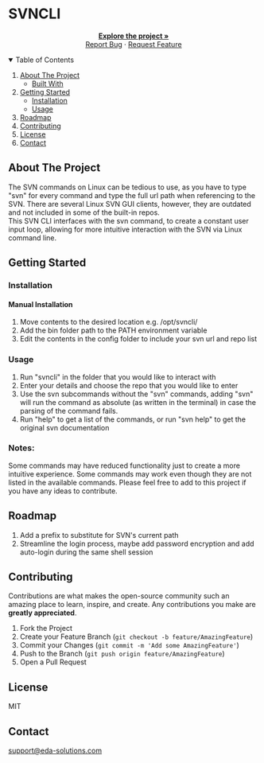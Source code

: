 # SVNCLI

<!-- PROJECT LOGO -->
<p align="center">
  <a href="https://github.com/EDA-Solutions-Limited/svncli"><strong>Explore the project »</strong></a>
  <br />
  <a href="https://github.com/EDA-Solutions-Limited/svncli/issues">Report Bug</a>
  ·
  <a href="https://github.com/EDA-Solutions-Limited/svncli/issues">Request Feature</a>
</p>

<!-- TABLE OF CONTENTS -->
<details open="open">
  <summary>Table of Contents</summary>
  <ol>
    <li>
      <a href="#about-the-project">About The Project</a>
      <ul>
        <li><a href="#built-with">Built With</a></li>
      </ul>
    </li>
    <li>
      <a href="#getting-started">Getting Started</a>
      <ul>
        <li><a href="#installation">Installation</a></li>
        <li><a href="#usage">Usage</a></li>
      </ul>
    </li>
    <li><a href="#roadmap">Roadmap</a></li>
    <li><a href="#contributing">Contributing</a></li>
    <li><a href="#license">License</a></li>
    <li><a href="#contact">Contact</a></li>
  </ol>
</details>


<!-- ABOUT THE PROJECT -->
## About The Project

The SVN commands on Linux can be tedious to use, as you have to type "svn" for every command and type the full url path when referencing to the SVN. There are several Linux SVN GUI clients, however, they are outdated and not included in some of the built-in repos.
<br>
This SVN CLI interfaces with the svn command, to create a constant user input loop, allowing for more intuitive interaction with the SVN via Linux command line.

<!-- GETTING STARTED -->
## Getting Started

### Installation

#### Manual Installation
1. Move contents to the desired location e.g. /opt/svncli/
2. Add the bin folder path to the PATH environment variable
3. Edit the contents in the config folder to include your svn url and repo list

### Usage
1. Run "svncli" in the folder that you would like to interact with
2. Enter your details and choose the repo that you would like to enter
3. Use the svn subcommands without the "svn" commands, adding "svn" will run the command as absolute (as written in the terminal) in case the parsing of the command fails.
4. Run "help" to get a list of the commands, or run "svn help" to get the original svn documentation

### Notes:
Some commands may have reduced functionality just to create a more intuitive experience. Some commands may work even though they are not listed in the available commands. Please feel free to add to this project if you have any ideas to contribute.

<!-- ROADMAP -->
## Roadmap
1. Add a prefix to substitute for SVN's current path
2. Streamline the login process, maybe add password encryption and add auto-login during the same shell session

<!-- CONTRIBUTING -->
## Contributing

Contributions are what makes the open-source community such an amazing place to learn, inspire, and create. Any contributions you make are **greatly appreciated**.

1. Fork the Project
2. Create your Feature Branch (`git checkout -b feature/AmazingFeature`)
3. Commit your Changes (`git commit -m 'Add some AmazingFeature'`)
4. Push to the Branch (`git push origin feature/AmazingFeature`)
5. Open a Pull Request


<!-- LICENSE -->
## License
MIT

<!-- CONTACT -->
## Contact
support@eda-solutions.com
